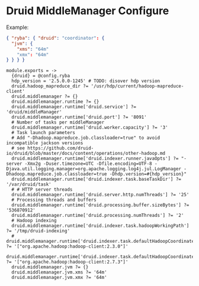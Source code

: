 
# Druid MiddleManager Configure

Example:

```json
{ "ryba": { "druid": "coordinator": {
  "jvm": {
    "xms": "64m"
    "xmx": "64m"
} } } }
```

    module.exports = ->
      {druid} = @config.ryba
      hdp_version = '2.5.0.0-1245' # TODO: disover hdp version
      druid.hadoop_mapreduce_dir ?= '/usr/hdp/current/hadoop-mapreduce-client'
      druid.middlemanager ?= {}
      druid.middlemanager.runtime ?= {}
      druid.middlemanager.runtime['druid.service'] ?= 'druid/middleManager'
      druid.middlemanager.runtime['druid.port'] ?= '8091'
      # Number of tasks per middleManager
      druid.middlemanager.runtime['druid.worker.capacity'] ?= '3'
      # Task launch parameters
      # Add "-Dhadoop.mapreduce.job.classloader=true" to avoid incompatible jackson versions
      # see https://github.com/druid-io/druid/blob/master/docs/content/operations/other-hadoop.md
      druid.middlemanager.runtime['druid.indexer.runner.javaOpts'] ?= "-server -Xmx2g -Duser.timezone=UTC -Dfile.encoding=UTF-8 -Djava.util.logging.manager=org.apache.logging.log4j.jul.LogManager -Dhadoop.mapreduce.job.classloader=true -Dhdp.version=#{hdp_version}"
      druid.middlemanager.runtime['druid.indexer.task.baseTaskDir'] ?= '/var/druid/task'
      # # HTTP server threads
      druid.middlemanager.runtime['druid.server.http.numThreads'] ?= '25'
      # Processing threads and buffers
      druid.middlemanager.runtime['druid.processing.buffer.sizeBytes'] ?= '536870912'
      druid.middlemanager.runtime['druid.processing.numThreads'] ?= '2'
      # Hadoop indexing
      druid.middlemanager.runtime['druid.indexer.task.hadoopWorkingPath'] ?= '/tmp/druid-indexing'
      # druid.middlemanager.runtime['druid.indexer.task.defaultHadoopCoordinate'] ?= '["org.apache.hadoop:hadoop-client:2.3.0"]'
      druid.middlemanager.runtime['druid.indexer.task.defaultHadoopCoordinate'] ?= '["org.apache.hadoop:hadoop-client:2.7.3"]'
      druid.middlemanager.jvm ?= {}
      druid.middlemanager.jvm.xms ?= '64m'
      druid.middlemanager.jvm.xmx ?= '64m'
